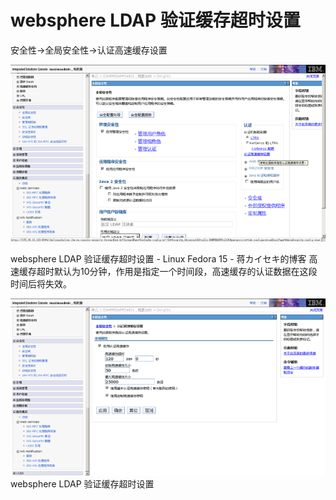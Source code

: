 # websphere LDAP 验证缓存超时设置  

安全性->全局安全性->认证高速缓存设置

![image](https://raw.githubusercontent.com/shoukaiseki/blogdoc/master/websphere/websphere%20LDAP%20%E9%AA%8C%E8%AF%81%E7%BC%93%E5%AD%98%E8%B6%85%E6%97%B6%E8%AE%BE%E7%BD%AE/img/001.png)

websphere LDAP 验证缓存超时设置 - Linux Fedora 15 - 蒋カイセキ的博客
高速缓存超时默认为10分钟，作用是指定一个时间段，高速缓存的认证数据在这段时间后将失效。
 
![image](https://raw.githubusercontent.com/shoukaiseki/blogdoc/master/websphere/websphere%20LDAP%20%E9%AA%8C%E8%AF%81%E7%BC%93%E5%AD%98%E8%B6%85%E6%97%B6%E8%AE%BE%E7%BD%AE/img/002.png)
websphere LDAP 验证缓存超时设置 
 
